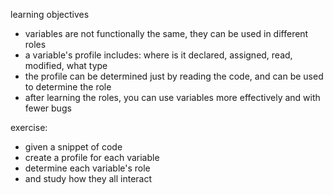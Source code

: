 learning objectives
* variables are not functionally the same, they can be used in different roles
* a variable's profile includes: where is it declared, assigned, read, modified, what type
* the profile can be determined just by reading the code, and can be used to determine the role
* after learning the roles, you can use variables more effectively and with fewer bugs

exercise: 
* given a snippet of code 
* create a profile for each variable 
* determine each variable's role
* and study how they all interact
